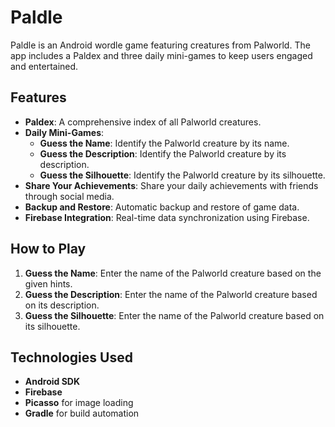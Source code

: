 # Paldle

Paldle is an Android wordle game featuring creatures from Palworld. The app includes a Paldex and three daily mini-games to keep users engaged and entertained.

## Features

- **Paldex**: A comprehensive index of all Palworld creatures.
- **Daily Mini-Games**:
  - **Guess the Name**: Identify the Palworld creature by its name.
  - **Guess the Description**: Identify the Palworld creature by its description.
  - **Guess the Silhouette**: Identify the Palworld creature by its silhouette.
- **Share Your Achievements**: Share your daily achievements with friends through social media.
- **Backup and Restore**: Automatic backup and restore of game data.
- **Firebase Integration**: Real-time data synchronization using Firebase.

## How to Play

1. **Guess the Name**: Enter the name of the Palworld creature based on the given hints.
2. **Guess the Description**: Enter the name of the Palworld creature based on its description.
3. **Guess the Silhouette**: Enter the name of the Palworld creature based on its silhouette.

## Technologies Used

- **Android SDK**
- **Firebase**
- **Picasso** for image loading
- **Gradle** for build automation